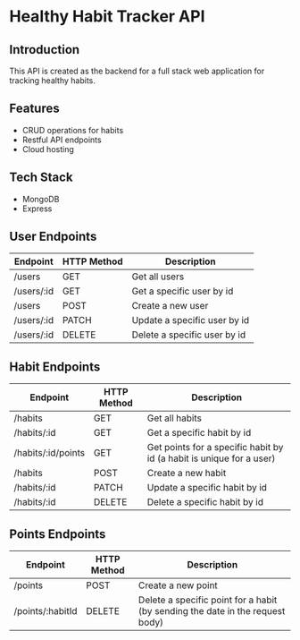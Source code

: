 # Healthy Habit Tracker API

## Introduction

This API is created as the backend for a full stack web application for tracking healthy habits.

## Features

- CRUD operations for habits
- Restful API endpoints
- Cloud hosting

## Tech Stack

- MongoDB
- Express


## User Endpoints

| Endpoint | HTTP Method | Description |
| --- | --- | --- |
| /users | GET | Get all users |
| /users/:id | GET | Get a specific user by id |
| /users | POST | Create a new user |
| /users/:id | PATCH | Update a specific user by id |
| /users/:id | DELETE | Delete a specific user by id |

## Habit Endpoints

| Endpoint | HTTP Method | Description |
| --- | --- | --- |
| /habits | GET | Get all habits |
| /habits/:id | GET | Get a specific habit by id |
| /habits/:id/points | GET | Get points for a specific habit by id (a habit is unique for a user) |
| /habits | POST | Create a new habit |
| /habits/:id | PATCH | Update a specific habit by id |
| /habits/:id | DELETE | Delete a specific habit by id |

## Points Endpoints

| Endpoint | HTTP Method | Description |
| --- | --- | --- |
| /points | POST | Create a new point |
| /points/:habitId | DELETE | Delete a specific point for a habit (by sending the date in the request body) |

